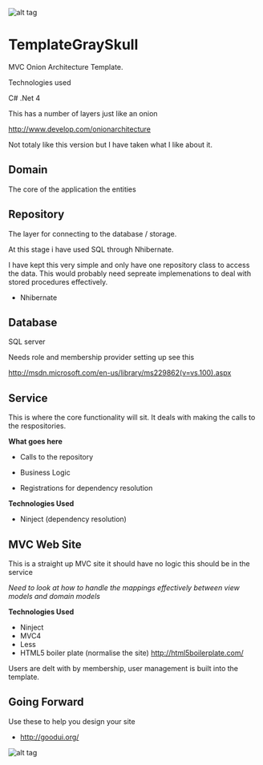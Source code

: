 ![alt tag](https://raw.github.com/PaulKGray/TemplateGraySkull/master/WebSite/Images/Grayskull.jpg)

TemplateGraySkull
=============

MVC Onion Architecture Template.

Technologies used 

C# .Net 4


This has a number of layers just like an onion

http://www.develop.com/onionarchitecture

Not totaly like this version but I have taken what I like about it.


Domain
--------------
The core of the application the entities 

Repository
--------------
The layer for connecting to the database / storage.

At this stage i have used SQL through Nhibernate.

I have kept this very simple and only have one repository class to access the data. This would probably need sepreate implemenations to deal with stored procedures effectively.

- Nhibernate


Database
--------------

SQL server

Needs role and membership provider setting up see this

http://msdn.microsoft.com/en-us/library/ms229862(v=vs.100).aspx


Service
--------------

This is where the core functionality will sit. It deals with making the calls to the respositories.

**What goes here**
- Calls to the repository  
- Business Logic

- Registrations for dependency resolution

**Technologies Used**
- Ninject (dependency resolution)

MVC Web Site
--------------
This is a straight up MVC site it should have no logic this should be in the service

*Need to look at how to handle the mappings effectively between view models and domain models*

**Technologies Used**
- Ninject
- MVC4
- Less
- HTML5 boiler plate (normalise the site) http://html5boilerplate.com/

Users are delt with by membership, user management is built into the template.

Going Forward
--------------

Use these to help you design your site


- http://goodui.org/

![alt tag](https://raw.github.com/PaulKGray/TemplateGraySkull/master/WebSite/Images/GrayBear.jpg)


